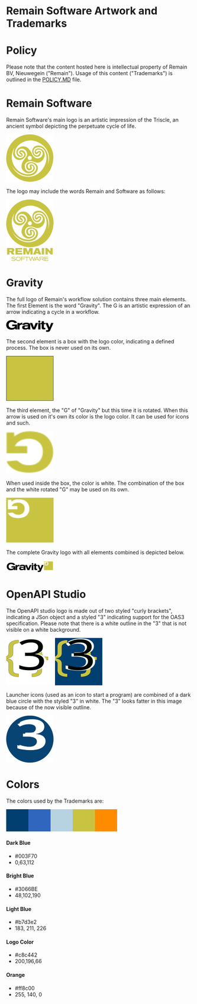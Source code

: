 # Remain Software Artwork and Trademarks

# Policy
Please note that the content hosted here is intellectual property of Remain BV, Nieuwegein ("Remain").
Usage of this content ("Trademarks") is outlined in the [POLICY.MD](POLICY.MD) file.

# Remain Software
Remain Software's main logo is an artistic impression of the Triscle, an ancient symbol depicting the perpetuate cycle of life.

<img src="https://github.com/RemainSoftware/Artwork/raw/master/Remain/remainlogo128x128.png" width="128"/>

The logo may include the words Remain and Software as follows:

<img src="https://github.com/RemainSoftware/Artwork/raw/master/Remain/remainlogo_with_text.png" width="128"/>

# Gravity
The full logo of Remain's workflow solution contains three main elements. The first Element is the word "Gravity". The G is an artistic expression of an arrow indicating a cycle in a workflow.

<img src="https://github.com/RemainSoftware/Artwork/blob/master/Gravity/gravity_words.svg" width="128"/>

The second element is a box with the logo color, indicating a defined process. The box is never used on its own.

<img src="https://github.com/RemainSoftware/Artwork/blob/master/Gravity/gravity_box.svg" width="128"/>

The third element, the "G" of "Gravity" but this time it is rotated. When this arrow is used on it's own its color is the logo color. It can be used for icons and such.

<img src="https://github.com/RemainSoftware/Artwork/blob/master/Gravity/gravity_arrow.svg" width="128"/>

When used inside the box, the color is white. The combination of the box and the white rotated "G" may be used on its own.

<img src="https://github.com/RemainSoftware/Artwork/blob/master/Gravity/gravity_simple.svg" width="128"/>

The complete Gravity logo with all elements combined is depicted below.

<img src="https://github.com/RemainSoftware/Artwork/blob/master/Gravity/gravity_full.svg" width="128"/>

# OpenAPI Studio
The OpenAPI studio logo is made out of two styled "curly brackets", indicating a JSon object and a styled "3" indicating support for the OAS3 specification. Please note that there is a white outline in the "3" that is not visible on a white background.

<img src="https://github.com/RemainSoftware/Artwork/blob/master/OpenAPI/OAS3.svg" width="128"/>
<img src="https://github.com/RemainSoftware/Artwork/blob/master/OpenAPI/OAS3_bg_fill.svg" width="128"/>

Launcher icons (used as an icon to start a program) are combined of a dark blue circle with the styled "3" in white. The "3" looks fatter in this image because of the now visible outline.

<img src="https://github.com/RemainSoftware/Artwork/blob/master/OpenAPI/oas3launcher.svg" width="128"/>


# Colors
The colors used by the Trademarks are:

![Colors](colors.png)

#### Dark Blue
* #003F70
* 0,63,112
 
#### Bright Blue
* #3066BE 
* 48,102,190
 
#### Light Blue
* #b7d3e2
* 183, 211, 226
 
#### Logo Color
* #c8c442
* 200,196,66
 
#### Orange
* #ff8c00
* 255, 140, 0
